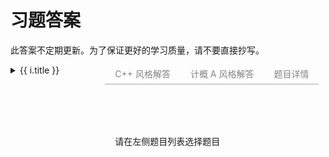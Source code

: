 # 习题答案

此答案不定期更新。为了保证更好的学习质量，请不要直接抄写。

<div id="container">
  <div class="sidebar">
    <details v-for="i of problist">
      <summary>{{ i.title }}</summary>
      <ul>
        <li v-for="j of i.problems"
          class="prob-title"
          @click="() => loadSource(j)"
          :class="{ active: currentId === j.id }"
        >
          {{ j.title }}
        </li>
      </ul>
    </details>
  </div>
  <div class="content">
    <div v-if="currentId !== null" class="tabs">
      <div class="tab" @click="() => activeTab = 'cpp'" :class="{ active: activeTab === 'cpp' }">
        C++ 风格解答
      </div>
      <div class="tab" @click="() => activeTab = 'ica'" :class="{ active: activeTab === 'ica' }">
        计概 A 风格解答
      </div>
      <div class="tab" @click="() => activeTab = 'dsc'" :class="{ active: activeTab === 'dsc' }">
        题目详情
      </div>
    </div>
    <pre
      v-if="currentId && sources[currentId] && activeTab !== 'dsc'"
    ><code
      v-html="sources[currentId][activeTab === 'cpp' ? 0 : 1]"
    ></code></pre>
    <div class="dsc" v-if="currentId && activeTab === 'dsc'" v-html="currentDsc">
    </div>
    <div class="dsc" v-if="currentId === null">
      请在左侧题目列表选择题目
    </div>
  </div>
</div>

<style>
#container {
  display: flex;
  flex-direction: row;
  height: calc(100vh - var(--vp-nav-height));
}
#container .sidebar {
  flex-basis: 30%;
  flex-shrink: 0;
  overflow-y: scroll;
}
.prob-title {
  cursor: pointer;
  border-radius: 5px;
}
.prob-title:hover {
  background-color: #ebebeb
}
.prob-title.active {
  font-weight: bold;
}
#container .content {
  width: 70%;
  display: flex;
  flex-direction: column;
}
#container .content > pre {
  flex-grow: 1;
  margin: 0;
  padding: 1rem;
  line-height: var(--vp-code-line-height);
  font-size: var(--vp-code-font-size);
  color: var(--vp-code-block-color);
  background-color: var(--vp-code-block-bg);
  overflow: auto;
}
.tabs {
  display: flex;
  flex-wrap: wrap;
  align-items: flex-end;
  --color: 16 16 16
}
.tab {
  --text-opacity: 0.5;
  --border-opacity: 0.2;
  box-sizing: border-box;
  border-width: 0;
  position: relative;
  display: inline-flex;
  cursor: pointer;
  user-select: none;
  flex-wrap: wrap;
  align-items: center;
  justify-content: center;
  text-align: center;
  height: 2rem;
  font-size: .875rem;
  line-height: 1.25rem;
  line-height: 2;
  color: rgba(var(--color) / var(--text-opacity));
  border-color:  rgba(var(--color) / var(--border-opacity));
  padding-left: 1rem;
  padding-right: 1rem;
  border-style: solid;
  border-bottom-width: 2px;
}
.tab.active {
  --text-opacity: 1;
  --border-opacity: 1;
}
.tab:hover {
  text-decoration: none;
  --text-opacity: 1;
}
.dsc {
  padding: 1rem;
  overflow: auto;
}
</style>

<script setup>
import { ref } from "vue";
import Prism from "prismjs";
import "prismjs/components/prism-clike.js";
import "prismjs/components/prism-c.js";
import "prismjs/components/prism-cpp.js";
import "prismjs/themes/prism-dark.min.css";

const problist = ref([]);
const sources = ref({});
const currentId = ref(null);
const currentDsc = ref(null);
const activeTab = ref("cpp");

async function loadSource(prob) {
  const id = prob.id;
  const html = `${prob.description}<h4>关于输入</h4>${prob.aboutInput}<h4>关于输出</h4>${prob.aboutOutput}`;
  currentId.value = id;
  currentDsc.value = html;
  if (!(id in sources.value)) {
    const source = await Promise.all([
      `/cpp/${id}.cpp`,
      `/ica/${id}.cpp`
    ].map(async (l) => {
      const r = await fetch(l);
      if (r.status === 404) {
        return "// 暂无解答";
      } else {
        return r.text();
      }
    }));
    sources.value[id] = source.map(s => Prism.highlight(s, Prism.languages.cpp, "cpp"));
  }
}

fetch("/problist.json").then(r => r.json()).then(v => problist.value = v);

</script>
